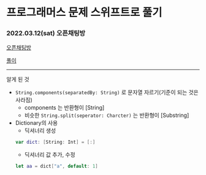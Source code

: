 # 프로그래머스 문제 스위프트로 풀기

### 2022.03.12(sat) 오픈채팅방
[오픈채팅방](https://programmers.co.kr/learn/courses/30/lessons/42888?language=swift)

[풀이](https://github.com/kokojong/programmers_swift/blob/main/%EC%98%A4%ED%94%88%EC%B1%84%ED%8C%85%EB%B0%A9.swift)

***

알게 된 것
- `String.components(separatedBy: String)` 로 문자열 자르기(기준이 되는 것은 사라짐)
  - components 는 반환형이 [String]
  - 비슷한 `String.split(seperator: Charcter)` 는 반환형이 [Substring]
- Dictionary의 사용
  - 딕셔너리 생성
  ```swift
  var dict: [String: Int] = [:]
  ```
  - 딕셔너리 값 추가, 수정
  ```swift
  let aa = dict["a", default: 1]  
  ```
  
  
